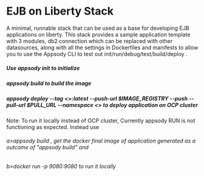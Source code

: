 # EJB on Liberty Stack

A minimal, runnable  stack that can be used as a base for developing EJB applications on liberty. This stack provides a sample application template with 3 modules, db2 connection which can be replaced with other datasources, along with all the settings in Dockerfiles and manifests to allow you to use the Appsody CLI to test out init/run/debug/test/build/deploy .

##### Use appsody init to initialize
##### appsody build to build the image
##### appsody deploy --tag <<TAG>>:latest --push-url $IMAGE_REGISTRY --push --pull-url $PULL_URL --namespace <<NAMESPACE>>  to deploy application on OCP cluster 

Note: To run it locally instead of OCP cluster, Currently appsody RUN is not functioning as expected. Instead use 
###### a>appsody build , get the docker final image of application generated as a outcome of "appsody build" and
###### b>docker run -p 9080:9080 <docker-final-image> to run it locally

